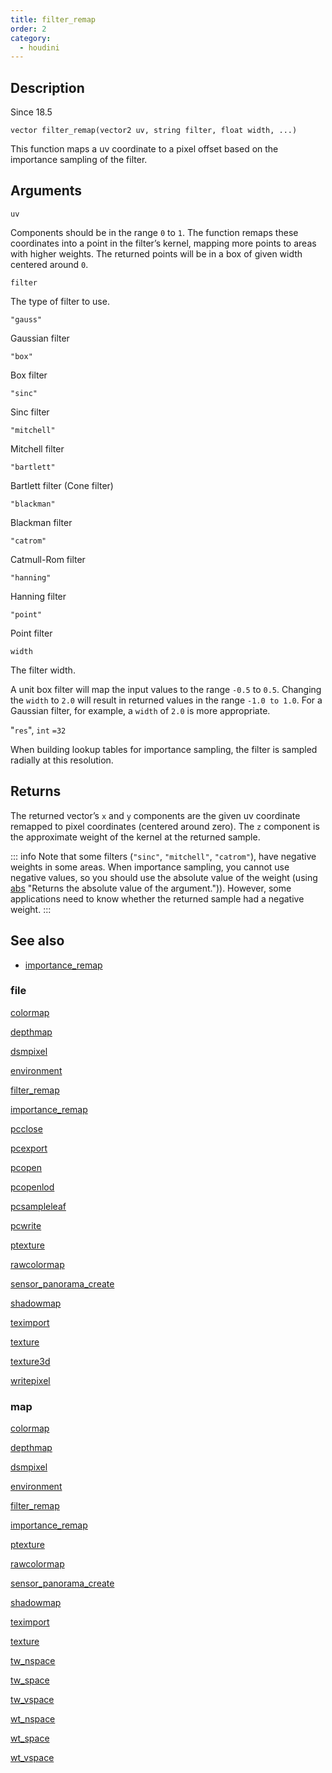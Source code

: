 ```yaml
---
title: filter_remap
order: 2
category:
  - houdini
---
```


## Description

Since 18.5

`vector filter_remap(vector2 uv, string filter, float width, ...)`

This function maps a uv coordinate to a pixel offset based on the importance
sampling of the filter.

## Arguments

`uv`

Components should be in the range `0` to `1`. The function remaps these
coordinates into a point in the filter’s kernel, mapping more points to areas
with higher weights. The returned points will be in a box of given width
centered around `0`.

`filter`

The type of filter to use.

`"gauss"`

Gaussian filter

`"box"`

Box filter

`"sinc"`

Sinc filter

`"mitchell"`

Mitchell filter

`"bartlett"`

Bartlett filter (Cone filter)

`"blackman"`

Blackman filter

`"catrom"`

Catmull-Rom filter

`"hanning"`

Hanning filter

`"point"`

Point filter

`width`

The filter width.

A unit box filter will map the input values to the range `-0.5` to `0.5`.
Changing the `width` to `2.0` will result in returned values in the range
`-1.0 to 1.0`. For a Gaussian filter, for example, a `width` of `2.0` is more
appropriate.

"`res`", `int` `=32`

When building lookup tables for importance sampling, the filter is sampled
radially at this resolution.

## Returns

The returned vector’s `x` and `y` components are the given uv coordinate
remapped to pixel coordinates (centered around zero). The `z` component is the
approximate weight of the kernel at the returned sample.

::: info Note
that some filters (`"sinc"`, `"mitchell"`, `"catrom"`), have negative
weights in some areas. When importance sampling, you cannot use negative
values, so you should use the absolute value of the weight (using
[abs](abs.html) "Returns the absolute value of the argument.")). However, some
applications need to know whether the returned sample had a negative weight.
:::

## See also

- [importance_remap](importance_remap.html)

### file

[colormap](colormap.html)

[depthmap](depthmap.html)

[dsmpixel](dsmpixel.html)

[environment](environment.html)

[filter_remap](filter_remap.html)

[importance_remap](importance_remap.html)

[pcclose](pcclose.html)

[pcexport](pcexport.html)

[pcopen](pcopen.html)

[pcopenlod](pcopenlod.html)

[pcsampleleaf](pcsampleleaf.html)

[pcwrite](pcwrite.html)

[ptexture](ptexture.html)

[rawcolormap](rawcolormap.html)

[sensor_panorama_create](sensor_panorama_create.html)

[shadowmap](shadowmap.html)

[teximport](teximport.html)

[texture](texture.html)

[texture3d](texture3d.html)

[writepixel](writepixel.html)

### map

[colormap](colormap.html)

[depthmap](depthmap.html)

[dsmpixel](dsmpixel.html)

[environment](environment.html)

[filter_remap](filter_remap.html)

[importance_remap](importance_remap.html)

[ptexture](ptexture.html)

[rawcolormap](rawcolormap.html)

[sensor_panorama_create](sensor_panorama_create.html)

[shadowmap](shadowmap.html)

[teximport](teximport.html)

[texture](texture.html)

[tw_nspace](tw_nspace.html)

[tw_space](tw_space.html)

[tw_vspace](tw_vspace.html)

[wt_nspace](wt_nspace.html)

[wt_space](wt_space.html)

[wt_vspace](wt_vspace.html)
